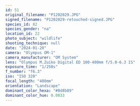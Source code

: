 ```yaml
---
id: 51
original_filename: "P1202029.JPG"
signed_filename: "P1202029-retouched-signed.JPG"
species_id: 82
species_gender: "na"
location_id: 22
photo_subject: "wildlife"
shooting_technique: null
date: "2024-01-20"
camera: "Olympus OM-1"
camera_manufacturer: "OM System"
lens: "Olympus M.Zuiko Digital ED 100-400mm f/5.0-6.3 IS"
exposure_time: "1/250s"
f_number: "f6.3"
iso: "ISO 320"
focal_length: "400mm"
orientation: "Landscape"
dominant_color_hexa: "#8d8b89"
dominant_color_hue: 0.0833
---
```

